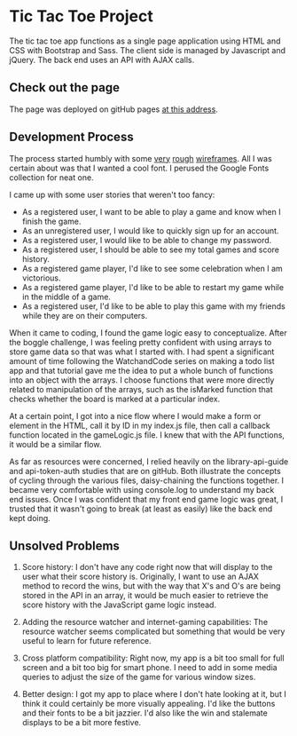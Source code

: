 # Tic Tac Toe Project

The tic tac toe app functions as a single page application using HTML and CSS with Bootstrap and Sass. The client side is managed by Javascript and jQuery. The back end uses an API with AJAX calls.

## Check out the page

The page was deployed on gitHub pages [at this address](https://itbeauregard.github.io/tic-tac-toe-project/).

## Development Process

The process started humbly with some [very](http://imgur.com/xhpasJE) [rough](http://imgur.com/uLqgW3B) [wireframes](http://imgur.com/rUGsj62). All I was certain about was that I wanted a cool font. I perused the Google Fonts collection for neat one.

I came up with some user stories that weren't too fancy:
* As a registered user, I want to be able to play a game and know when I finish the game.
* As an unregistered user, I would like to quickly sign up for an account.
* As a registered user, I would like to be able to change my password.
* As a registered user, I should be able to see my total games and score history.
* As a registered game player, I'd like to see some celebration when I am victorious.
* As a registered game player, I'd like to be able to restart my game while in the middle of a game.
* As a registered user, I'd like to be able to play this game with my friends while they are on their computers.

When it came to coding, I found the game logic easy to conceptualize. After the boggle challenge, I was feeling pretty confident with using arrays to store game data so that was what I started with. I had spent a significant amount of time following the WatchandCode series on making a todo list app and that tutorial gave me the idea to put a whole bunch of functions into an object with the arrays. I choose functions that were more directly related to manipulation of the arrays, such as the isMarked function that checks whether the board is marked at a particular index.

At a certain point, I got into a nice flow where I would make a form or element in the HTML, call it by ID in my index.js file, then call a callback function located in the gameLogic.js file. I knew that with the API functions, it would be a similar flow.

As far as resources were concerned, I relied heavily on the library-api-guide and api-token-auth studies that are on gitHub. Both illustrate the concepts of cycling through the various files, daisy-chaining the functions together. I became very comfortable with using console.log to understand my back end issues. Once I was confident that my front end game logic was great, I trusted that it wasn't going to break (at least as easily) like the back end kept doing.

## Unsolved Problems

1. Score history: I don't have any code right now that will display to the user what their score history is. Originally, I want to use an AJAX method to record the wins, but with the way that X's and O's are being stored in the API in an array, it would be much easier to retrieve the score history with the JavaScript game logic instead.

2. Adding the resource watcher and internet-gaming capabilities: The resource watcher seems complicated but something that would be very useful to learn for future reference.

3. Cross platform compatibility: Right now, my app is a bit too small for full screen and a bit too big for smart phone. I need to add in some media queries to adjust the size of the game for various window sizes.

4. Better design: I got my app to place where I don't hate looking at it, but I think it could certainly be more visually appealing. I'd like the buttons and their fonts to be a bit jazzier. I'd also like the win and stalemate displays to be a bit more festive.
